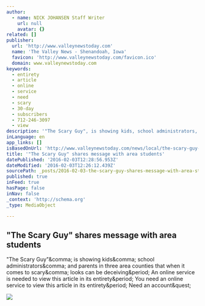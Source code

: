 ```yaml
---
author:
  - name: NICK JOHANSEN Staff Writer
    url: null
    avatar: {}
related: []
publisher:
  url: 'http://www.valleynewstoday.com'
  name: 'The Valley News - Shenandoah, Iowa'
  favicon: 'http://www.valleynewstoday.com/favicon.ico'
  domain: www.valleynewstoday.com
keywords:
  - entirety
  - article
  - online
  - service
  - need
  - scary
  - 30-day
  - subscribers
  - 712-246-3097
  - view
description: '"The Scary Guy", is showing kids, school administrators, and parents in three area counties that when it comes to scary, looks can be deceiving. An online service is needed to view this article in its entirety. You need an online service to view this article in its entirety. Need an account?'
inLanguage: en
app_links: []
isBasedOnUrl: 'http://www.valleynewstoday.com/news/local/the-scary-guy-shares-message-with-area-students/article_c453db46-b489-11e5-913a-1bcb8987047f.html'
title: '"The Scary Guy" shares message with area students'
datePublished: '2016-02-03T12:28:56.953Z'
dateModified: '2016-02-03T12:26:12.439Z'
sourcePath: _posts/2016-02-03-the-scary-guy-shares-message-with-area-students.md
published: true
inFeed: true
hasPage: false
inNav: false
_context: 'http://schema.org'
_type: MediaObject

---
```

<article style=""><h1>"The Scary Guy" shares message with area students</h1><p>"The Scary Guy"&amp;comma; is showing kids&amp;comma; school administrators&amp;comma; and parents in three area counties that when it comes to scary&amp;comma; looks can be deceiving&amp;period; An online service is needed to view this article in its entirety&amp;period; You need an online service to view this article in its entirety&amp;period; Need an account&amp;quest;</p><img src="http://bloximages.chicago2.vip.townnews.com/valleynewstoday.com/content/tncms/assets/v3/editorial/6/0f/60f91a42-b48a-11e5-bd2b-635b8ad67adc/568d33705cbca.image.jpg?resize=760%2C505" /></article>
